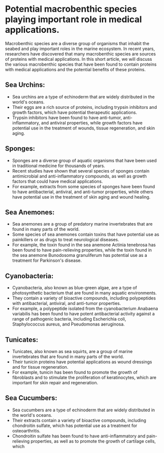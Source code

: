 # Potential macrobenthic species playing important role in medical applications.

Macrobenthic species are a diverse group of organisms that inhabit the seabed and play important roles in the marine ecosystem. In recent years, researchers have discovered that many macrobenthic species are sources of proteins with medical applications. In this short article, we will discuss the various macrobenthic species that have been found to contain proteins with medical applications and the potential benefits of these proteins.


## Sea Urchins:
- Sea urchins are a type of echinoderm that are widely distributed in the world's oceans. 
- Their eggs are a rich source of proteins, including trypsin inhibitors and growth factors, which have potential therapeutic applications. 
- Trypsin inhibitors have been found to have anti-tumor, anti-inflammatory, and antiviral properties, while growth factors have potential use in the treatment of wounds, tissue regeneration, and skin aging.

## Sponges:
- Sponges are a diverse group of aquatic organisms that have been used in traditional medicine for thousands of years. 
- Recent studies have shown that several species of sponges contain antimicrobial and anti-inflammatory compounds, as well as growth factors that could have medical applications. 
- For example, extracts from some species of sponges have been found to have antibacterial, antiviral, and anti-tumor properties, while others have potential use in the treatment of skin aging and wound healing.

## Sea Anemones:
- Sea anemones are a group of predatory marine invertebrates that are found in many parts of the world. 
- Some species of sea anemones contain toxins that have potential use as painkillers or as drugs to treat neurological diseases. 
- For example, the toxin found in the sea anemone Actinia tenebrosa has been found to have pain-relieving properties, while the toxin found in the sea anemone Bunodosoma granuliferum has potential use as a treatment for Parkinson's disease.

## Cyanobacteria:
- Cyanobacteria, also known as blue-green algae, are a type of photosynthetic bacterium that are found in many aquatic environments. 
- They contain a variety of bioactive compounds, including polypeptides with antibacterial, antiviral, and anti-tumor properties. 
- For example, a polypeptide isolated from the cyanobacterium Anabaena variabilis has been found to have potent antibacterial activity against a range of pathogenic bacteria, including Escherichia coli, Staphylococcus aureus, and Pseudomonas aeruginosa.

## Tunicates:
- Tunicates, also known as sea squirts, are a group of marine invertebrates that are found in many parts of the world. 
- Their tunicin proteins have potential applications as wound dressings and for tissue regeneration. 
- For example, tunicin has been found to promote the growth of fibroblasts and to stimulate the proliferation of keratinocytes, which are important for skin repair and regeneration.

## Sea Cucumbers:
- Sea cucumbers are a type of echinoderm that are widely distributed in the world's oceans. 
- Their extracts contain a variety of bioactive compounds, including chondroitin sulfate, which has potential use as a treatment for osteoarthritis. 
- Chondroitin sulfate has been found to have anti-inflammatory and pain-relieving properties, as well as to promote the growth of cartilage cells, which
